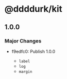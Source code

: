 # @ddddurk/kit

## 1.0.0

### Major Changes

- f9edfc0: Publish 1.0.0

  - `label`
  - `log`
  - `margin`
